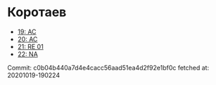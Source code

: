 # Коротаев
- [19: AC](19.md)
- [20: AC](20.md)
- [21: RE 01](21.md)
- [22: NA](22.md)

Commit: c0b04b440a7d4e4cacc56aad51ea4d2f92e1bf0c
 fetched at: 20201019-190224
